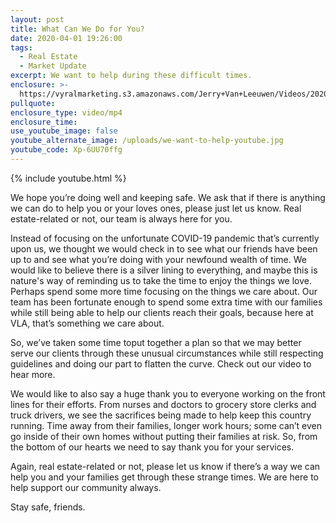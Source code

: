 ```yaml
---
layout: post
title: What Can We Do for You?
date: 2020-04-01 19:26:00
tags:
  - Real Estate
  - Market Update
excerpt: We want to help during these difficult times.
enclosure: >-
  https://vyralmarketing.s3.amazonaws.com/Jerry+Van+Leeuwen/Videos/2020/What+Can+We+Do+for+You_.mp4
pullquote:
enclosure_type: video/mp4
enclosure_time:
use_youtube_image: false
youtube_alternate_image: /uploads/we-want-to-help-youtube.jpg
youtube_code: Xp-6UU70ffg
---
```


{% include youtube.html %}

We hope you’re doing well and keeping safe. We ask that if there is anything we can do to help you or your loves ones, please just let us know. Real estate-related or not, our team is always here for you.

Instead of focusing on the unfortunate COVID-19 pandemic that’s currently upon us, we thought we would check in to see what our friends have been up to and see what you’re doing with your newfound wealth of time. We would like to believe there is a silver lining to everything, and maybe this is nature's way of reminding us to take the time to enjoy the things we love. Perhaps spend some more time focusing on the things we care about. Our team has been fortunate enough to spend some extra time with our families while still being able to help our clients reach their goals, because here at VLA, that’s something we care about.

So, we’ve taken some time toput together a plan so that we may better serve our clients through these unusual circumstances while still respecting guidelines and doing our part to flatten the curve. Check out our video to hear more.

We would like to also say a huge thank you to everyone working on the front lines for their efforts. From nurses and doctors to grocery store clerks and truck drivers, we see the sacrifices being made to help keep this country running. Time away from their families, longer work hours; some can’t even go inside of their own homes without putting their families at risk. So, from the bottom of our hearts we need to say thank you for your services.

Again, real estate-related or not, please let us know if there’s a way we can help you and your families get through these strange times. We are here to help support our community always.

Stay safe, friends.